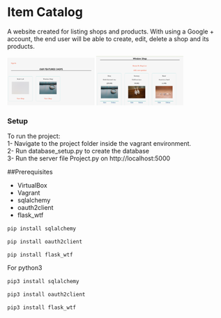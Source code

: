 # Item Catalog

A website created for listing shops and products. With using a Google + account, the end user will be able to create, edit, delete a shop and its products.

<img src="Shop list .png" width=200px />

<img src="Product list.png" width=200px />

### Setup
To run the project:</br>
1- Navigate to the project folder inside the vagrant environment.</br>
2- Run database_setup.py to create the database</br>
3- Run the server file Project.py on http://localhost:5000 </br>

##Prerequisites
- VirtualBox
- Vagrant
- sqlalchemy
- oauth2client
- flask_wtf

```
pip install sqlalchemy
```
```
pip install oauth2client
```
```
pip install flask_wtf
```

For python3
```
pip3 install sqlalchemy
```
```
pip3 install oauth2client
```
```
pip3 install flask_wtf
```
